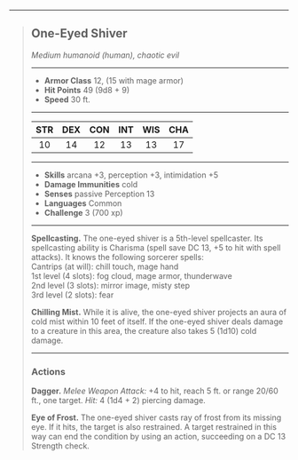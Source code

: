 ***
> ## One-Eyed Shiver
> *Medium humanoid (human), chaotic evil*
> 
> ***
> 
> - **Armor Class** 12, (15 with mage armor)
> - **Hit Points** 49 (9d8 + 9)
> - **Speed** 30 ft.
> 
> ***
> 
> |STR|DEX|CON|INT|WIS|CHA|
> |:---:|:---:|:---:|:---:|:---:|:---:|
> |10|14|12|13|13|17|
> 
> ***
> 
> - **Skills** arcana +3, perception +3, intimidation +5
> - **Damage Immunities** cold
> - **Senses** passive Perception 13
> - **Languages** Common
> - **Challenge** 3 (700 xp)
> 
> ***
> 
> **Spellcasting.** The one-eyed shiver is a 5th-level spellcaster. Its spellcasting ability is Charisma (spell save DC 13, +5 to hit with spell attacks). It knows the following sorcerer spells:  
> Cantrips (at will): chill touch, mage hand  
> 1st level (4 slots): fog cloud, mage armor, thunderwave  
> 2nd level (3 slots): mirror image, misty step  
> 3rd level (2 slots): fear
> 
> **Chilling Mist.** While it is alive, the one-eyed shiver projects an aura of cold mist within 10 feet of itself. If the one-eyed shiver deals damage to a creature in this area, the creature also takes 5 (1d10) cold damage.
> 
> ***
> 
> ### Actions
> **Dagger.** *Melee Weapon Attack:* +4 to hit, reach 5 ft. or range 20/60 ft., one target. *Hit:* 4 (1d4 + 2) piercing damage.
> 
> **Eye of Frost.** The one-eyed shiver casts ray of frost from its missing eye. If it hits, the target is also restrained. A target restrained in this way can end the condition by using an action, succeeding on a DC 13 Strength check.